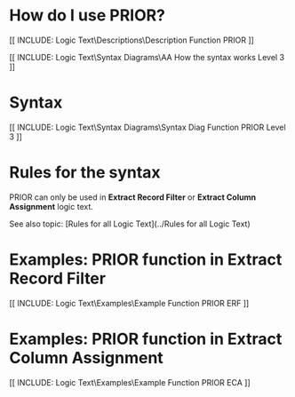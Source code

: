 
# How do I use PRIOR? 

[[ INCLUDE: Logic Text\Descriptions\Description Function PRIOR ]]

[[ INCLUDE: Logic Text\Syntax Diagrams\AA How the syntax works Level 3 ]]

# Syntax 

[[ INCLUDE: Logic Text\Syntax Diagrams\Syntax Diag Function PRIOR Level 3 ]]

# Rules for the syntax 

PRIOR can only be used in **Extract Record Filter** or **Extract Column Assignment** logic text.

See also topic: [Rules for all Logic Text](../Rules for all Logic Text) 

# Examples: PRIOR function in Extract Record Filter 

[[ INCLUDE: Logic Text\Examples\Example Function PRIOR ERF ]]

# Examples: PRIOR function in Extract Column Assignment 

[[ INCLUDE: Logic Text\Examples\Example Function PRIOR ECA ]]

